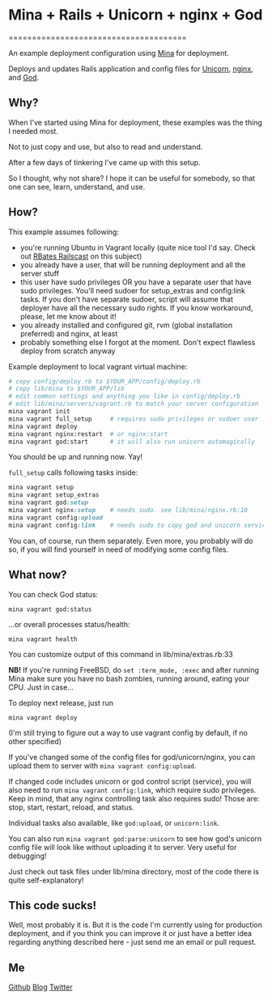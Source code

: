 # Mina + Rails + Unicorn + nginx + God
======================================

An example deployment configuration using [Mina](https://github.com/nadarei/mina) for deployment.

Deploys and updates Rails application and config files for [Unicorn](http://unicorn.bogomips.org/), [nginx](http://wiki.nginx.org/Main), and [God](http://godrb.com/).

Why?
----

When I've started using Mina for deployment, these examples was the thing I needed most.

Not to just copy and use, but also to read and understand.

After a few days of tinkering I've came up with this setup.

So I thought, why not share? I hope it can be useful for somebody, so that one can see, learn, understand, and use.

How?
----

This example assumes following:

* you're running Ubuntu in Vagrant locally (quite nice tool I'd say. Check out [RBates Railscast](http://railscasts.com/episodes/292-virtual-machines-with-vagrant) on this subject)
* you already have a user, that will be running deployment and all the server stuff
* this user have sudo privileges OR you have a separate user that have sudo privileges. You'll need sudoer for setup_extras and config:link tasks. If you don't have separate sudoer, script will assume that deployer have all the necessary sudo rights. If you know workaround, please, let me know about it!
* you already installed and configured git, rvm (global installation preferred) and nginx, at least
* probably something else I forgot at the moment. Don't expect flawless deploy from scratch anyway

Example deployment to local vagrant virtual machine:
```bash
# copy config/deploy.rb to $YOUR_APP/config/deploy.rb
# copy lib/mina to $YOUR_APP/lib
# edit common settings and anything you like in config/deploy.rb
# edit lib/mina/servers/vagrant.rb to match your server configuration
mina vagrant init
mina vagrant full_setup     # requires sudo privileges or sudoer user
mina vagrant deploy
mina vagrant nginx:restart  # or nginx:start
mina vagrant god:start      # it will also run unicorn automagically
```
You should be up and running now. Yay!

`full_setup` calls following tasks inside:
```ruby
mina vagrant setup
mina vagrant setup_extras
mina vagrant god:setup
mina vagrant nginx:setup    # needs sudo. see lib/mina/nginx.rb:10
mina vagrant config:upload
mina vagrant config:link    # needs sudo to copy god and unicorn service control scripts
```

You can, of course, run them separately. Even more, you probably will do so, if you will find yourself in need of modifying some config files.

What now?
---------

You can check God status:

    mina vagrant god:status

...or overall processes status/health:

    mina vagrant health

You can customize output of this command in lib/mina/extras.rb:33

**NB!** If you're running FreeBSD, do `set :term_mode, :exec` and after running Mina make sure you have no bash zombies, running around, eating your CPU. Just in case...

To deploy next release, just run

    mina vagrant deploy

(I'm still trying to figure out a way to use vagrant config by default, if no other specified)

If you've changed some of the config files for god/unicorn/nginx, you can upload them to server with `mina vagrant config:upload`.

If changed code includes unicorn or god control script (service), you will also need to run `mina vagrant config:link`, which require sudo privileges. Keep in mind, that any nginx controlling task also requires sudo! Those are: stop, start, restart, reload, and status.

Individual tasks also available, like `god:upload`, or `unicorn:link`.

You can also run `mina vagrant god:parse:unicorn` to see how god's unicorn config file will look like without uploading it to server. Very useful for debugging!

Just check out task files under lib/mina directory, most of the code there is quite self-explanatory!
    
This code sucks!
----------------

Well, most probably it is. But it is the code I'm currently using for production deployment, and if you think you can improve
it or just have a better idea regarding anything described here - just send me an email or pull request.

Me
--

[Github](https://github.com/alfuken)
[Blog](http://alfuken.tumblr.com/)
[Twitter](http://twitter.com/alfuken)
